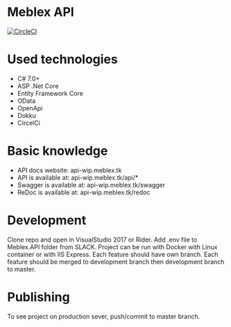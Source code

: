 # Meblex API

[![CircleCI](https://circleci.com/gh/mikart143/meblex-api-wip/tree/master.svg?style=svg)](https://circleci.com/gh/mikart143/meblex-api-wip/tree/master)

# Used technologies
  - C# 7.0+
  - ASP .Net Core
  - Entity Framework Core 
  - OData
  - OpenApi
  - Dokku
  - CircelCi

# Basic knowledge
  - API docs website: api-wip.meblex.tk
  - API is available at: api-wip.meblex.tk/api/*
  - Swagger is available at: api-wip.meblex.tk/swagger
  - ReDoc is available at: api-wip.meblex.tk/redoc

# Development
Clone repo and open in VisualStudio 2017 or Rider.
Add .env file to Meblex.API folder from SLACK.
Project can be run with Docker with Linux container or with IIS Express.
Each feature should have own branch. 
Each feature should be merged to development branch then development branch to master.

# Publishing
To see project on production sever, push/commit to master branch.

